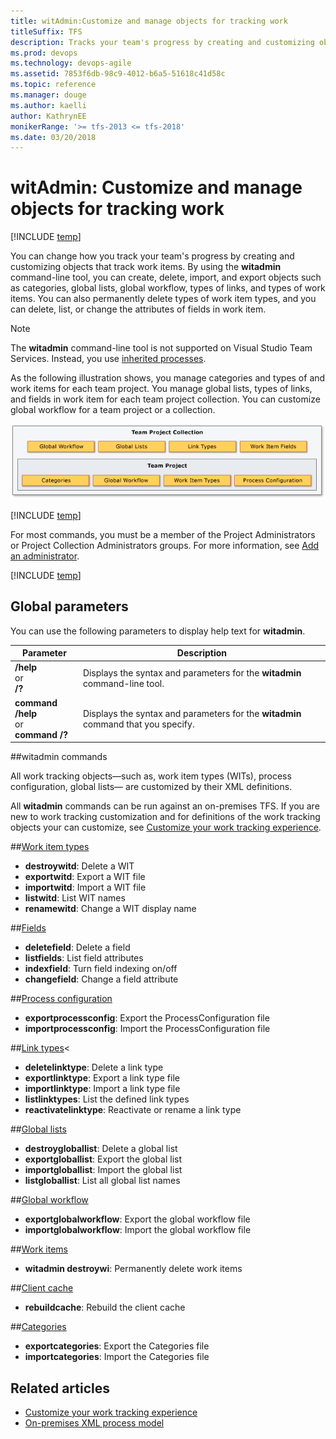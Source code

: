 ```yaml
---
title: witAdmin:Customize and manage objects for tracking work 
titleSuffix: TFS  
description: Tracks your team's progress by creating and customizing objects that track work items.
ms.prod: devops
ms.technology: devops-agile
ms.assetid: 7853f6db-98c9-4012-b6a5-51618c41d58c
ms.topic: reference
ms.manager: douge
ms.author: kaelli
author: KathrynEE
monikerRange: '>= tfs-2013 <= tfs-2018'
ms.date: 03/20/2018
---
```




# witAdmin: Customize and manage objects for tracking work 

[!INCLUDE [temp](../../../_shared/customization-witadmin-plus-version-header.md)]

You can change how you track your team's progress by creating and customizing objects that track work items. By using the **witadmin** command-line tool, you can create, delete, import, and export objects such as categories, global lists, global workflow, types of links, and types of work items. You can also permanently delete types of work item types, and you can delete, list, or change the attributes of fields in work item.  
  
> [!NOTE]   
> The **witadmin** command-line tool is not supported on Visual Studio Team Services. Instead, you use [inherited processes](../../../../settings/work/manage-process.md). 


As the following illustration shows, you manage categories and types of and work items for each team project. You manage global lists, types of links, and fields in work item for each team project collection. You can customize global workflow for a team project or a collection.  
  
![Work Item Tracking Objects](_img/pnt_wit_objects.png "PNT_WIT_Objects")  
  
[!INCLUDE [temp](../../../_shared/process-editor.md)]

For most commands, you must be a member of the Project Administrators or Project Collection Administrators groups. For more information, see [Add an administrator](../../../../security/set-project-collection-level-permissions.md). 

[!INCLUDE [temp](../../../_shared/witadmin-run-tool.md)]  

 

<a name="global"></a> 
## Global parameters  
 You can use the following parameters to display help text for **witadmin**.  
  
|Parameter|Description|  
|---------------|-----------------|  
|**/help**<br />or<br />**/?**|Displays the syntax and parameters for the **witadmin** command-line tool.|  
|**command /help**<br />or<br /> **command /?**|Displays the syntax and parameters for the **witadmin** command that you specify.|  

<a name="index"></a> 
##witadmin commands  

All work tracking objects&mdash;such as, work item types (WITs), process configuration, global lists&mdash; are customized by their XML definitions.  

All **witadmin** commands can be run against an on-premises TFS. If you are new to work tracking customization and for definitions of the work tracking objects your can customize, see [Customize your work tracking experience](../../customize-work.md). 

##[Work item types](witadmin-import-export-manage-wits.md)
  
- **destroywitd**: Delete a WIT   
- **exportwitd**: Export a WIT file  
- **importwitd**: Import a WIT file  
- **listwitd**:  List WIT names   
- **renamewitd**: Change a WIT display name    


##[Fields](manage-work-item-fields.md)

- **deletefield**: Delete a field  
- **listfields**: List field attributes  
- **indexfield**: Turn field indexing on/off  
- **changefield**: Change a field attribute   

##[Process configuration](witadmin-import-export-process-configuration.md)
  
- **exportprocessconfig**: Export the ProcessConfiguration file   
- **importprocessconfig**: Import the ProcessConfiguration file  

##[Link types](manage-link-types.md)<
  
- **deletelinktype**:  Delete a link type  
- **exportlinktype**:  Export a link type file   
- **importlinktype**:  Import a link type file  
- **listlinktypes**:  List the defined link types   
- **reactivatelinktype**: Reactivate or rename a link type   


##[Global lists](manage-global-lists-for-work-item-types.md)
  
- **destroygloballist**: Delete a global list  
- **exportgloballist**: Export the global list  
- **importgloballist**: Import the global list  
- **listgloballist**: List all global list names   

  
##[Global workflow](witadmin-import-export-global-workflow.md)

- **exportglobalworkflow**: Export the global workflow file  
- **importglobalworkflow**: Import the global workflow file   


##[Work items](remove-work-items-permanently.md) 

- **witadmin destroywi**: Permanently delete work items    


##[Client cache](rebuild-client-cache.md)
  
- **rebuildcache**: Rebuild the client cache   


##[Categories](witadmin-import-export-categories.md)
  
- **exportcategories**:  Export the Categories file   
- **importcategories**:  Import the Categories file      
  

## Related articles
-  [Customize your work tracking experience](../../customize-work.md)   
-  [On-premises XML process model](../../on-premises-xml-process-model.md)  